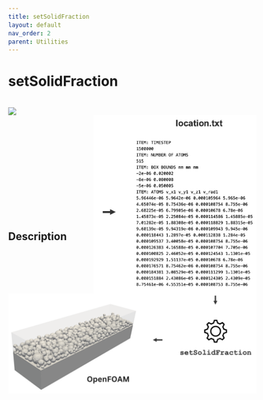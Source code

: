 ```yaml
---
title: setSolidFraction
layout: default
nav_order: 2
parent: Utilities
---
```


# setSolidFraction

<br>

<img align="left" class="utility_image"  width="350"  src="images/particles.gif"> 
<img align="right"  width="330"  src="images/banner1.png"> <br> 
<img align="left"   src="images/banner2.png" > <br>

<div style="margin-top:200px"></div>

## Description


